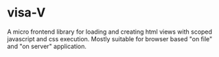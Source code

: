 # visa-V
A micro frontend library for loading and creating html views with scoped javascript and css execution. 
Mostly suitable for browser based "on file" and "on server" application.

